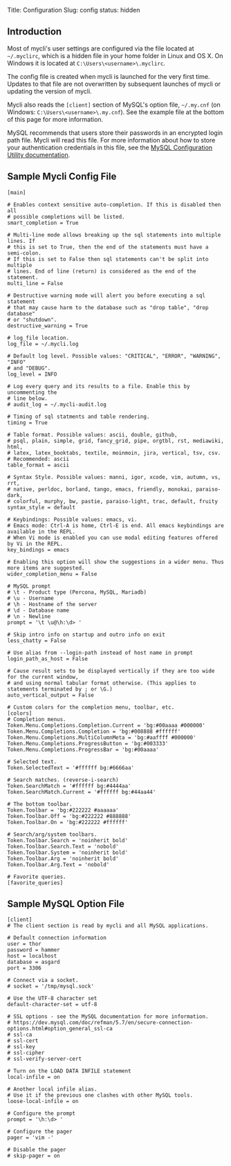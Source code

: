 Title: Configuration
Slug: config
status: hidden

## Introduction

Most of mycli's user settings are configured via the file located at
`~/.myclirc`, which is a hidden file in your home folder in Linux and OS X.
On Windows it is located at `C:\Users\<username>\.myclirc`.

The config file is created when mycli is launched for the very first time.
Updates to that file are not overwritten by subsequent launches of mycli or
updating the version of mycli.

Mycli also reads the `[client]` section of MySQL's option file, `~/.my.cnf`
(on Windows: `C:\Users\<username>\.my.cnf`). See the example file at the bottom of this
page for more information.

MySQL recommends that users store their passwords in an encrypted login path
file. Mycli will read this file. For more information about how to store your
authentication credentials in this file, see the [MySQL Configuration Utility
documentation](https://dev.mysql.com/doc/refman/5.7/en/mysql-config-editor.html).


## Sample Mycli Config File

```
[main]

# Enables context sensitive auto-completion. If this is disabled then all
# possible completions will be listed.
smart_completion = True

# Multi-line mode allows breaking up the sql statements into multiple lines. If
# this is set to True, then the end of the statements must have a semi-colon.
# If this is set to False then sql statements can't be split into multiple
# lines. End of line (return) is considered as the end of the statement.
multi_line = False

# Destructive warning mode will alert you before executing a sql statement
# that may cause harm to the database such as "drop table", "drop database"
# or "shutdown".
destructive_warning = True

# log_file location.
log_file = ~/.mycli.log

# Default log level. Possible values: "CRITICAL", "ERROR", "WARNING", "INFO"
# and "DEBUG".
log_level = INFO

# Log every query and its results to a file. Enable this by uncommenting the
# line below.
# audit_log = ~/.mycli-audit.log

# Timing of sql statments and table rendering.
timing = True

# Table format. Possible values: ascii, double, github,
# psql, plain, simple, grid, fancy_grid, pipe, orgtbl, rst, mediawiki, html,
# latex, latex_booktabs, textile, moinmoin, jira, vertical, tsv, csv.
# Recommended: ascii
table_format = ascii

# Syntax Style. Possible values: manni, igor, xcode, vim, autumn, vs, rrt,
# native, perldoc, borland, tango, emacs, friendly, monokai, paraiso-dark,
# colorful, murphy, bw, pastie, paraiso-light, trac, default, fruity
syntax_style = default

# Keybindings: Possible values: emacs, vi.
# Emacs mode: Ctrl-A is home, Ctrl-E is end. All emacs keybindings are available in the REPL.
# When Vi mode is enabled you can use modal editing features offered by Vi in the REPL.
key_bindings = emacs

# Enabling this option will show the suggestions in a wider menu. Thus more items are suggested.
wider_completion_menu = False

# MySQL prompt
# \t - Product type (Percona, MySQL, Mariadb)
# \u - Username
# \h - Hostname of the server
# \d - Database name
# \n - Newline
prompt = '\t \u@\h:\d> '

# Skip intro info on startup and outro info on exit
less_chatty = False

# Use alias from --login-path instead of host name in prompt
login_path_as_host = False

# Cause result sets to be displayed vertically if they are too wide for the current window,
# and using normal tabular format otherwise. (This applies to statements terminated by ; or \G.)
auto_vertical_output = False

# Custom colors for the completion menu, toolbar, etc.
[colors]
# Completion menus.
Token.Menu.Completions.Completion.Current = 'bg:#00aaaa #000000'
Token.Menu.Completions.Completion = 'bg:#008888 #ffffff'
Token.Menu.Completions.MultiColumnMeta = 'bg:#aaffff #000000'
Token.Menu.Completions.ProgressButton = 'bg:#003333'
Token.Menu.Completions.ProgressBar = 'bg:#00aaaa'

# Selected text.
Token.SelectedText = '#ffffff bg:#6666aa'

# Search matches. (reverse-i-search)
Token.SearchMatch = '#ffffff bg:#4444aa'
Token.SearchMatch.Current = '#ffffff bg:#44aa44'

# The bottom toolbar.
Token.Toolbar = 'bg:#222222 #aaaaaa'
Token.Toolbar.Off = 'bg:#222222 #888888'
Token.Toolbar.On = 'bg:#222222 #ffffff'

# Search/arg/system toolbars.
Token.Toolbar.Search = 'noinherit bold'
Token.Toolbar.Search.Text = 'nobold'
Token.Toolbar.System = 'noinherit bold'
Token.Toolbar.Arg = 'noinherit bold'
Token.Toolbar.Arg.Text = 'nobold'

# Favorite queries.
[favorite_queries]
```

## Sample MySQL Option File

```
[client]
# The client section is read by mycli and all MySQL applications.

# Default connection information
user = thor
password = hammer
host = localhost
database = asgard
port = 3306

# Connect via a socket.
# socket = '/tmp/mysql.sock'

# Use the UTF-8 character set
default-character-set = utf-8

# SSL options - see the MySQL documentation for more information.
# https://dev.mysql.com/doc/refman/5.7/en/secure-connection-options.html#option_general_ssl-ca
# ssl-ca
# ssl-cert
# ssl-key
# ssl-cipher
# ssl-verify-server-cert

# Turn on the LOAD DATA INFILE statement
local-infile = on

# Another local infile alias.
# Use it if the previous one clashes with other MySQL tools.
loose-local-infile = on

# Configure the prompt
prompt = '\h:\d> '

# Configure the pager
pager = 'vim -'

# Disable the pager
# skip-pager = on
```
